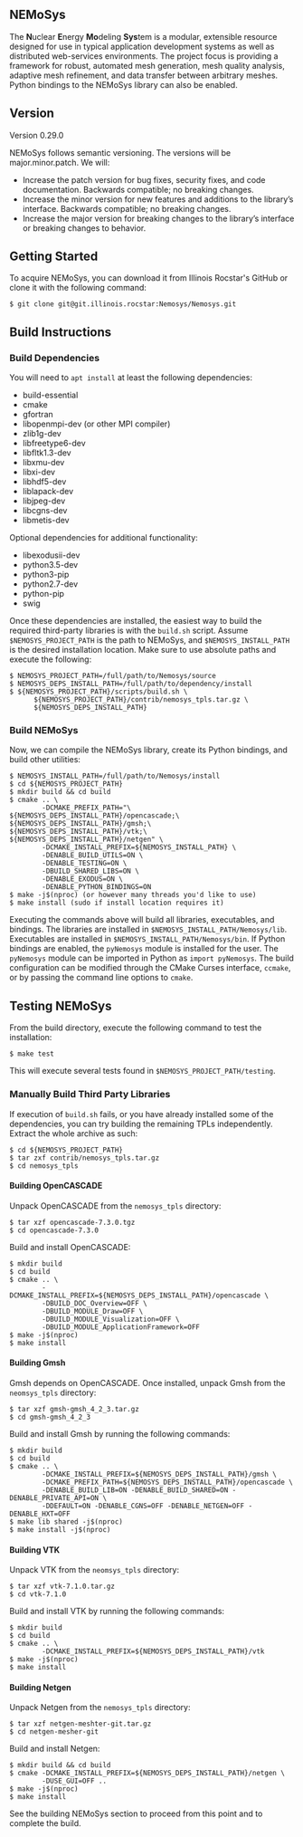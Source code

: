 NEMoSys
----------
The **N**uclear **E**nergy **Mo**deling **Sys**tem is a modular, extensible
resource designed for use in typical application development systems as well as
distributed web-services environments. The project focus is providing a
framework for robust, automated mesh generation, mesh quality analysis, adaptive
mesh refinement, and data transfer between arbitrary meshes. Python bindings to
the NEMoSys library can also be enabled.

## Version ##
Version 0.29.0

NEMoSys follows semantic versioning. The versions will be major.minor.patch.
We will:
* Increase the patch version for bug fixes, security fixes, and code
documentation. Backwards compatible; no breaking changes.
* Increase the minor version for new features and additions to the library’s
interface. Backwards compatible; no breaking changes.
* Increase the major version for breaking changes to the library’s interface or
breaking changes to behavior.

## Getting Started ##
To acquire NEMoSys, you can download it from Illinois Rocstar's GitHub or clone
it with the following command:
```
$ git clone git@git.illinois.rocstar:Nemosys/Nemosys.git
```

## Build Instructions ##
### Build Dependencies ###
You will need to `apt install` at least the following dependencies:

* build-essential
* cmake 
* gfortran
* libopenmpi-dev (or other MPI compiler)
* zlib1g-dev
* libfreetype6-dev
* libfltk1.3-dev
* libxmu-dev
* libxi-dev
* libhdf5-dev
* liblapack-dev
* libjpeg-dev
* libcgns-dev
* libmetis-dev

Optional dependencies for additional functionality:

* libexodusii-dev
* python3.5-dev
* python3-pip
* python2.7-dev
* python-pip
* swig

Once these dependencies are installed, the easiest way to build the required
third-party libraries is with the `build.sh` script. Assume
`$NEMOSYS_PROJECT_PATH` is the path to NEMoSys, and `$NEMOSYS_INSTALL_PATH` is
the desired installation location. Make sure to use absolute paths and execute
the following:
```
$ NEMOSYS_PROJECT_PATH=/full/path/to/Nemosys/source
$ NEMOSYS_DEPS_INSTALL_PATH=/full/path/to/dependency/install
$ ${NEMOSYS_PROJECT_PATH}/scripts/build.sh \
      ${NEMOSYS_PROJECT_PATH}/contrib/nemosys_tpls.tar.gz \
      ${NEMOSYS_DEPS_INSTALL_PATH}
```

### Build NEMoSys ###
Now, we can compile the NEMoSys library, create its Python bindings, and build
other utilities: 
```
$ NEMOSYS_INSTALL_PATH=/full/path/to/Nemosys/install
$ cd ${NEMOSYS_PROJECT_PATH}
$ mkdir build && cd build
$ cmake .. \
        -DCMAKE_PREFIX_PATH="\
${NEMOSYS_DEPS_INSTALL_PATH}/opencascade;\
${NEMOSYS_DEPS_INSTALL_PATH}/gmsh;\
${NEMOSYS_DEPS_INSTALL_PATH}/vtk;\
${NEMOSYS_DEPS_INSTALL_PATH}/netgen" \
        -DCMAKE_INSTALL_PREFIX=${NEMOSYS_INSTALL_PATH} \
        -DENABLE_BUILD_UTILS=ON \
        -DENABLE_TESTING=ON \
        -DBUILD_SHARED_LIBS=ON \
        -DENABLE_EXODUS=ON \
        -DENABLE_PYTHON_BINDINGS=ON
$ make -j$(nproc) (or however many threads you'd like to use)
$ make install (sudo if install location requires it)
```
Executing the commands above will build all libraries, executables, and
bindings. The libraries are installed in `$NEMOSYS_INSTALL_PATH/Nemosys/lib`.
Executables are installed in `$NEMOSYS_INSTALL_PATH/Nemosys/bin`. If Python
bindings are enabled, the `pyNemosys` module is installed for the user. The
`pyNemosys` module can be imported in Python as `import pyNemosys`. The build
configuration can be modified through the CMake Curses interface, `ccmake`, or
by passing the command line options to `cmake`.

## Testing NEMoSys ##
From the build directory, execute the following command to test the
installation:
```
$ make test
```
This will execute several tests found in `$NEMOSYS_PROJECT_PATH/testing`.

### Manually Build Third Party Libraries ###
If execution of `build.sh` fails, or you have already installed some of the
dependencies, you can try building the remaining TPLs independently. Extract the
whole archive as such:
```
$ cd ${NEMOSYS_PROJECT_PATH}
$ tar zxf contrib/nemosys_tpls.tar.gz 
$ cd nemosys_tpls
```

#### Building OpenCASCADE ####
Unpack OpenCASCADE from the `nemosys_tpls` directory:
```
$ tar xzf opencascade-7.3.0.tgz
$ cd opencascade-7.3.0
```
Build and install OpenCASCADE:
```
$ mkdir build
$ cd build
$ cmake .. \
        -DCMAKE_INSTALL_PREFIX=${NEMOSYS_DEPS_INSTALL_PATH}/opencascade \
        -DBUILD_DOC_Overview=OFF \
        -DBUILD_MODULE_Draw=OFF \
        -DBUILD_MODULE_Visualization=OFF \
        -DBUILD_MODULE_ApplicationFramework=OFF
$ make -j$(nproc)
$ make install
```

#### Building Gmsh ####
Gmsh depends on OpenCASCADE.
Once installed, unpack Gmsh from the `neomsys_tpls` directory:
```
$ tar xzf gmsh-gmsh_4_2_3.tar.gz
$ cd gmsh-gmsh_4_2_3
```
Build and install Gmsh by running the following commands:
```
$ mkdir build
$ cd build
$ cmake .. \
        -DCMAKE_INSTALL_PREFIX=${NEMOSYS_DEPS_INSTALL_PATH}/gmsh \
        -DCMAKE_PREFIX_PATH=${NEMOSYS_DEPS_INSTALL_PATH}/opencascade \
        -DENABLE_BUILD_LIB=ON -DENABLE_BUILD_SHARED=ON -DENABLE_PRIVATE_API=ON \
        -DDEFAULT=ON -DENABLE_CGNS=OFF -DENABLE_NETGEN=OFF -DENABLE_HXT=OFF
$ make lib shared -j$(nproc)
$ make install -j$(nproc)
```

#### Building VTK ####
Unpack VTK from the `neomsys_tpls` directory:
```
$ tar xzf vtk-7.1.0.tar.gz
$ cd vtk-7.1.0
```
Build and install VTK by running the following commands:
```
$ mkdir build
$ cd build
$ cmake .. \
        -DCMAKE_INSTALL_PREFIX=${NEMOSYS_DEPS_INSTALL_PATH}/vtk
$ make -j$(nproc)
$ make install
```

#### Building Netgen ####
Unpack Netgen from the `nemosys_tpls` directory:
```
$ tar xzf netgen-meshter-git.tar.gz
$ cd netgen-mesher-git
```
Build and install Netgen:
```
$ mkdir build && cd build
$ cmake -DCMAKE_INSTALL_PREFIX=${NEMOSYS_DEPS_INSTALL_PATH}/netgen \
        -DUSE_GUI=OFF ..
$ make -j$(nproc)
$ make install
```

See the building NEMoSys section to proceed from this point and to complete the
build.
